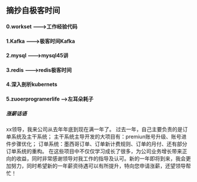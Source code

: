 ## 摘抄自极客时间 

#### 0.workset --->工作经验代码
#### 1.Kafka --->极客时间Kafka
#### 2.mysql --->mysql45讲
#### 3.redis --->redis极客时间
#### 4.深入剖析kubernets
#### 5.zuoerprogramerlife -->左耳朵耗子

##### 涨薪话语
xx领导，我来公司从去年年底到现在满一年了。
过去一年，自己主要负责的是订单系统及主干系统；
主干系统主导开发的大项目有：premiun账号升级、账号进件步骤优化；
订单系统：墨西哥订单、订单新计费规则、订单的月付、还有部分订单系统的重构。
在这些项目中不仅仅学习成长了很多，为公司业务增长带来正向的收益，同时非常感谢领导对我工作的指导及认可。新的一年即将到来，我会更加努力，同时希望新的一年薪资待遇可以有所提升，特向您申请涨薪，还望领导帮忙！
